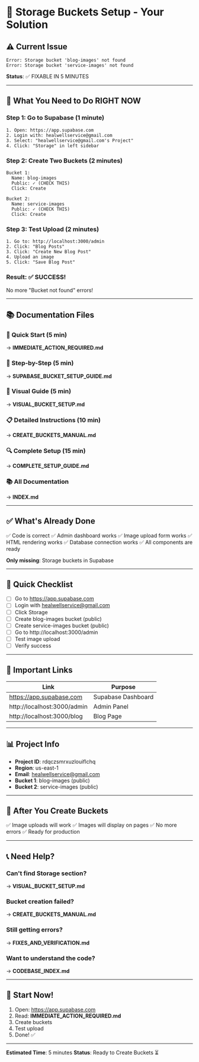# 🎯 Storage Buckets Setup - Your Solution

## ⚠️ Current Issue

```
Error: Storage bucket 'blog-images' not found
Error: Storage bucket 'service-images' not found
```

**Status**: ✅ FIXABLE IN 5 MINUTES

---

## 🚀 What You Need to Do RIGHT NOW

### Step 1: Go to Supabase (1 minute)

```
1. Open: https://app.supabase.com
2. Login with: healwellservice@gmail.com
3. Select: "healwellservice@gmail.com's Project"
4. Click: "Storage" in left sidebar
```

### Step 2: Create Two Buckets (2 minutes)

```
Bucket 1:
  Name: blog-images
  Public: ✓ (CHECK THIS)
  Click: Create

Bucket 2:
  Name: service-images
  Public: ✓ (CHECK THIS)
  Click: Create
```

### Step 3: Test Upload (2 minutes)

```
1. Go to: http://localhost:3000/admin
2. Click: "Blog Posts"
3. Click: "Create New Blog Post"
4. Upload an image
5. Click: "Save Blog Post"
```

### Result: ✅ SUCCESS!

No more "Bucket not found" errors!

---

## 📚 Documentation Files

### 🏃 Quick Start (5 min)
→ **IMMEDIATE_ACTION_REQUIRED.md**

### 📖 Step-by-Step (5 min)
→ **SUPABASE_BUCKET_SETUP_GUIDE.md**

### 🎨 Visual Guide (5 min)
→ **VISUAL_BUCKET_SETUP.md**

### 📋 Detailed Instructions (10 min)
→ **CREATE_BUCKETS_MANUAL.md**

### 🔍 Complete Setup (15 min)
→ **COMPLETE_SETUP_GUIDE.md**

### 📚 All Documentation
→ **INDEX.md**

---

## ✅ What's Already Done

✅ Code is correct
✅ Admin dashboard works
✅ Image upload form works
✅ HTML rendering works
✅ Database connection works
✅ All components are ready

**Only missing**: Storage buckets in Supabase

---

## 🎯 Quick Checklist

- [ ] Go to https://app.supabase.com
- [ ] Login with healwellservice@gmail.com
- [ ] Click Storage
- [ ] Create blog-images bucket (public)
- [ ] Create service-images bucket (public)
- [ ] Go to http://localhost:3000/admin
- [ ] Test image upload
- [ ] Verify success

---

## 🔗 Important Links

| Link | Purpose |
|------|---------|
| https://app.supabase.com | Supabase Dashboard |
| http://localhost:3000/admin | Admin Panel |
| http://localhost:3000/blog | Blog Page |

---

## 📊 Project Info

- **Project ID**: rdqczsmrxuzlouiflchq
- **Region**: us-east-1
- **Email**: healwellservice@gmail.com
- **Bucket 1**: blog-images (public)
- **Bucket 2**: service-images (public)

---

## 🎉 After You Create Buckets

✅ Image uploads will work
✅ Images will display on pages
✅ No more errors
✅ Ready for production

---

## 📞 Need Help?

### Can't find Storage section?
→ **VISUAL_BUCKET_SETUP.md**

### Bucket creation failed?
→ **CREATE_BUCKETS_MANUAL.md**

### Still getting errors?
→ **FIXES_AND_VERIFICATION.md**

### Want to understand the code?
→ **CODEBASE_INDEX.md**

---

## 🚀 Start Now!

1. Open: https://app.supabase.com
2. Read: **IMMEDIATE_ACTION_REQUIRED.md**
3. Create buckets
4. Test upload
5. Done! ✅

---

**Estimated Time**: 5 minutes
**Status**: Ready to Create Buckets ⏳


